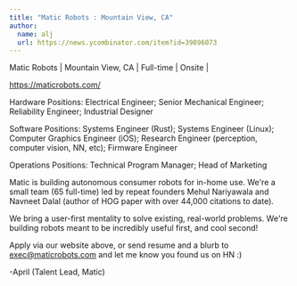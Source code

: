 ```yaml
---
title: "Matic Robots : Mountain View, CA"
author:
  name: alj
  url: https://news.ycombinator.com/item?id=39896073
---
```

Matic Robots | Mountain View, CA | Full-time | Onsite |

<a href="https:&#x2F;&#x2F;maticrobots.com&#x2F;" rel="nofollow">https:&#x2F;&#x2F;maticrobots.com&#x2F;</a>

Hardware Positions: Electrical Engineer; Senior Mechanical Engineer; Reliability Engineer; Industrial Designer

Software Positions: Systems Engineer (Rust); Systems Engineer (Linux); Computer Graphics Engineer (iOS); Research Engineer (perception, computer vision, NN, etc); Firmware Engineer

Operations Positions: Technical Program Manager; Head of Marketing

Matic is building autonomous consumer robots for in-home use. We&#x27;re a small team (65 full-time) led by repeat founders Mehul Nariyawala and Navneet Dalal (author of HOG paper with over 44,000 citations to date).

We bring a user-first mentality to solve existing, real-world problems. We&#x27;re building robots meant to be incredibly useful first, and cool second!

Apply via our website above, or send resume and a blurb to exec@maticrobots.com and let me know you found us on HN :)

-April (Talent Lead, Matic)
